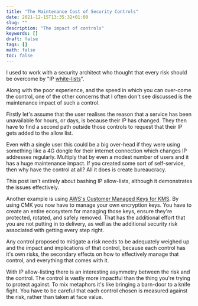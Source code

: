```yaml
---
title: "The Maintenance Cost of Security Controls"
date: 2021-12-15T13:35:32+01:00
slug: ""
description: "The impact of controls"
keywords: []
draft: false
tags: []
math: false
toc: false
---
```


I used to work with a security architect who thought that every risk should be overcome by "IP [white-lists](https://www.ncsc.gov.uk/blog-post/terminology-its-not-black-and-white)".

Along with the poor experience, and the speed in which you can over-come the control, one of the other concerns that I often don't see discussed is the maintenance impact of such a control.

Firstly let's assume that the user realises the reason that a service has been unavailable for hours, or days, is because their IP has changed. They then have to find a second path outside those controls to request that their IP gets added to the allow list.

Even with a single user this could be a big over-head if they were using something like a 4G dongle for their internet connection which changes IP addresses regularly. Multiply that by even a modest number of users and it has a huge maintenance impact. If you created some sort of self-service, then why have the control at all? All it does is create bureaucracy.

This post isn't entirely about bashing IP allow-lists, although it demonstrates the issues effectively.

Another example is using [AWS's Customer Managed Keys for KMS](https://docs.aws.amazon.com/whitepapers/latest/kms-best-practices/aws-managed-and-customer-managed-cmks.html). By using CMK you now have to manage your own encryption keys. You have to create an entire ecosystem for managing those keys, ensure they're protected, rotated, and safely removed. That has the additional effort that you are not putting in to delivery, as well as the additional security risk associated with getting every step right.

Any control proposed to mitigate a risk needs to be adequately weighed up and the impact and implications of that control, because each control has it's own risks, the secondary effects on how to effectively manage that control, and everything that comes with it.

<!--alex ignore knife fight -->
With IP allow-listing there is an interesting asymmetry between the risk and the control. The control is vastly more impactful than the thing you're trying to protect against. To mix metaphors it's like bringing a barn-door to a knife fight. You have to be careful that each control chosen is measured against the risk, rather than taken at face value.
